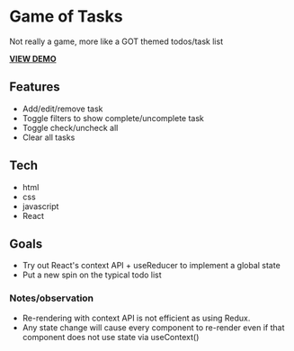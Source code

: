 # Game of Tasks

Not really a game, more like a GOT themed todos/task list

[**VIEW DEMO**](https://flamboyant-lovelace-be214d.netlify.app/)

## Features

-   Add/edit/remove task
-   Toggle filters to show complete/uncomplete task
-   Toggle check/uncheck all
-   Clear all tasks

## Tech

-   html
-   css
-   javascript
-   React

## Goals

-   Try out React's context API + useReducer to implement a global state
-   Put a new spin on the typical todo list

### Notes/observation

-   Re-rendering with context API is not efficient as using Redux.
-   Any state change will cause every component to re-render even if that component does not use state via useContext()
